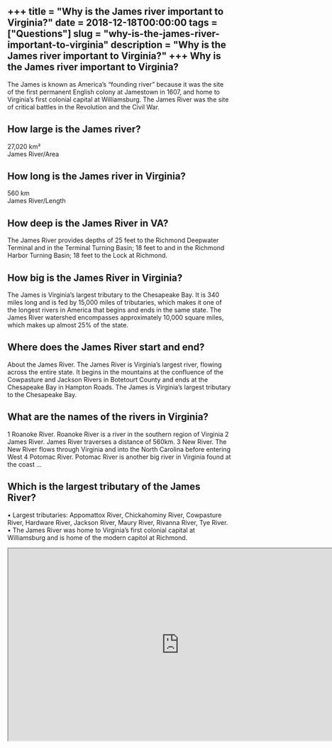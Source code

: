 +++
title = "Why is the James river important to Virginia?"
date = 2018-12-18T00:00:00
tags = ["Questions"]
slug = "why-is-the-james-river-important-to-virginia"
description = "Why is the James river important to Virginia?"
+++
Why is the James river important to Virginia?
---------------------------------------------

The James is known as America’s “founding river” because it was the site of the first permanent English colony at Jamestown in 1607, and home to Virginia’s first colonial capital at Williamsburg. The James River was the site of critical battles in the Revolution and the Civil War.

How large is the James river?
-----------------------------

27,020 km²  
James River/Area

How long is the James river in Virginia?
----------------------------------------

560 km  
James River/Length

How deep is the James River in VA?
----------------------------------

The James River provides depths of 25 feet to the Richmond Deepwater Terminal and in the Terminal Turning Basin; 18 feet to and in the Richmond Harbor Turning Basin; 18 feet to the Lock at Richmond.

How big is the James River in Virginia?
---------------------------------------

The James is Virginia’s largest tributary to the Chesapeake Bay. It is 340 miles long and is fed by 15,000 miles of tributaries, which makes it one of the longest rivers in America that begins and ends in the same state. The James River watershed encompasses approximately 10,000 square miles, which makes up almost 25% of the state.

Where does the James River start and end?
-----------------------------------------

About the James River. The James River is Virginia’s largest river, flowing across the entire state. It begins in the mountains at the confluence of the Cowpasture and Jackson Rivers in Botetourt County and ends at the Chesapeake Bay in Hampton Roads. The James is Virginia’s largest tributary to the Chesapeake Bay.

What are the names of the rivers in Virginia?
---------------------------------------------

1 Roanoke River. Roanoke River is a river in the southern region of Virginia 2 James River. James River traverses a distance of 560km. 3 New River. The New River flows through Virginia and into the North Carolina before entering West 4 Potomac River. Potomac River is another big river in Virginia found at the coast …

Which is the largest tributary of the James River?
--------------------------------------------------

• Largest tributaries: Appomattox River, Chickahominy River, Cowpasture River, Hardware River, Jackson River, Maury River, Rivanna River, Tye River. • The James River was home to Virginia’s first colonial capital at Williamsburg and is home of the modern capitol at Richmond.

<iframe allow="accelerometer; autoplay; clipboard-write; encrypted-media; gyroscope; picture-in-picture" allowfullscreen="" class="__youtube_prefs__  epyt-is-override  no-lazyload" data-no-lazy="1" data-origheight="433" data-origwidth="770" data-skipgform_ajax_framebjll="" height="433" id="_ytid_80389" loading="lazy" src="https://www.youtube.com/embed/HgYL2jqnbF8?enablejsapi=1&autoplay=0&cc_load_policy=0&cc_lang_pref=&iv_load_policy=1&loop=0&modestbranding=0&rel=1&fs=1&playsinline=0&autohide=2&theme=dark&color=red&controls=1&" title="YouTube player" width="770"></iframe>